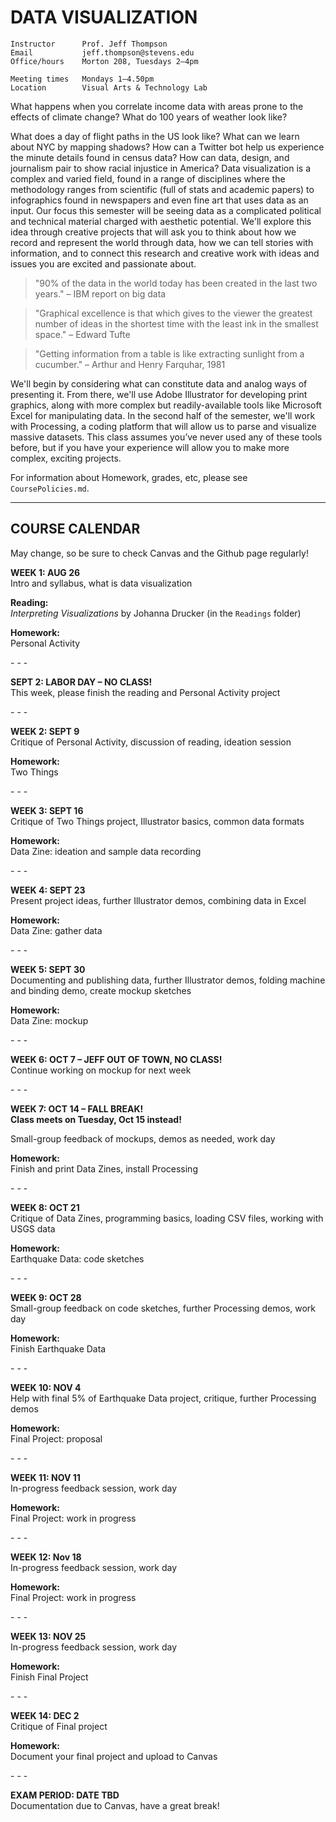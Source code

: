 DATA VISUALIZATION
====

    Instructor      Prof. Jeff Thompson
    Email           jeff.thompson@stevens.edu
    Office/hours    Morton 208, Tuesdays 2–4pm

    Meeting times   Mondays 1–4.50pm
    Location        Visual Arts & Technology Lab

What happens when you correlate income data with areas prone to the effects of climate change? What do 100 years of weather look like? 

What does a day of flight paths in the US look like? What can we learn about NYC by mapping shadows? How can a Twitter bot help us experience the minute details found in census data? How can data, design, and journalism pair to show racial injustice in America? Data visualization is a complex and varied field, found in a range of disciplines where the methodology ranges from scientific (full of stats and academic papers) to infographics found in newspapers and even fine art that uses data as an input. Our focus this semester will be seeing data as a complicated political and technical material charged with aesthetic potential. We'll explore this idea through creative projects that will ask you to think about how we record and represent the world through data, how we can tell stories with information, and to connect this research and creative work with ideas and issues you are excited and passionate about.

>"90% of the data in the world today has been created in the last two years." – IBM report on big data

>"Graphical excellence is that which gives to the viewer the greatest number of ideas in the shortest time with the least ink in the smallest space." – Edward Tufte

>"Getting information from a table is like extracting sunlight from a cucumber." – Arthur and Henry Farquhar, 1981

We'll begin by considering what can constitute data and analog ways of presenting it. From there, we'll use Adobe Illustrator for developing print graphics, along with more complex but readily-available tools like Microsoft Excel for manipulating data. In the second half of the semester, we'll work with Processing, a coding platform that will allow us to parse and visualize massive datasets. This class assumes you’ve never used any of these tools before, but if you have your experience will allow you to make more complex, exciting projects.

For information about 
Homework, grades, etc, please see `CoursePolicies.md`.

---

## COURSE CALENDAR  
May change, so be sure to check Canvas and the Github page regularly!

**WEEK 1: AUG 26**  
Intro and syllabus, what is data visualization

**Reading:**  
*Interpreting Visualizations* by Johanna Drucker (in the `Readings` folder)

**Homework:**  
Personal Activity

\- \- \-

**SEPT 2: LABOR DAY – NO CLASS!**  
This week, please finish the reading and Personal Activity project

\- \- \-

**WEEK 2: SEPT 9**  
Critique of Personal Activity, discussion of reading, ideation session

**Homework:**  
Two Things

\- \- \-

**WEEK 3: SEPT 16**  
Critique of Two Things project, Illustrator basics, common data formats

**Homework:**  
Data Zine: ideation and sample data recording

\- \- \-

**WEEK 4: SEPT 23**  
Present project ideas, further Illustrator demos, combining data in Excel

**Homework:**  
Data Zine: gather data

\- \- \-

**WEEK 5: SEPT 30**  
Documenting and publishing data, further Illustrator demos, folding machine and binding demo, create mockup sketches

**Homework:**  
Data Zine: mockup

\- \- \-

**WEEK 6: OCT 7 – JEFF OUT OF TOWN, NO CLASS!**  
Continue working on mockup for next week

\- \- \-

**WEEK 7: OCT 14 – FALL BREAK!**  
**Class meets on Tuesday, Oct 15 instead!**

Small-group feedback of mockups, demos as needed, work day

**Homework:**  
Finish and print Data Zines, install Processing

\- \- \-

**WEEK 8: OCT 21**  
Critique of Data Zines, programming basics, loading CSV files, working with USGS data

**Homework:**  
Earthquake Data: code sketches

\- \- \-

**WEEK 9: OCT 28**  
Small-group feedback on code sketches, further Processing demos, work day

**Homework:**  
Finish Earthquake Data

\- \- \-

**WEEK 10: NOV 4**  
Help with final 5% of Earthquake Data project, critique, further Processing demos

**Homework:**  
Final Project: proposal

\- \- \-

**WEEK 11: NOV 11**  
In-progress feedback session, work day

**Homework:**  
Final Project: work in progress

\- \- \-

**WEEK 12: Nov 18**  
In-progress feedback session, work day

**Homework:**  
Final Project: work in progress

\- \- \-

**WEEK 13: NOV 25**  
In-progress feedback session, work day

**Homework:**  
Finish Final Project

\- \- \-

**WEEK 14: DEC 2**  
Critique of Final project

**Homework:**  
Document your final project and upload to Canvas

\- \- \-

**EXAM PERIOD: DATE TBD**  
Documentation due to Canvas, have a great break!

